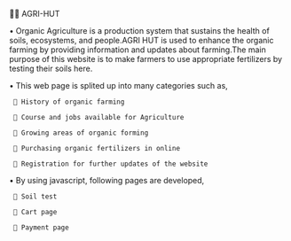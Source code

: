 👨‍🌾 AGRI-HUT

 •  Organic Agriculture is a production system that sustains the health of soils, ecosystems, and people.AGRI HUT is used to enhance the organic farming by providing information and updates about farming.The main purpose of this website is to make farmers to use appropriate fertilizers by testing their soils here.
 
 
•  This web page is splited up into many categories such as,

     📍 History of organic farming

     📍 Course and jobs available for Agriculture

     📍 Growing areas of organic forming

     📍 Purchasing organic fertilizers in online

     📍 Registration for further updates of the website

 
•  By using javascript, following pages are developed,

     📍 Soil test

     📍 Cart page

     📍 Payment page

